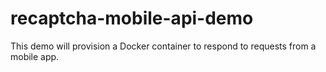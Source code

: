 # recaptcha-mobile-api-demo
This demo will provision a Docker container to respond to requests from a mobile app.
